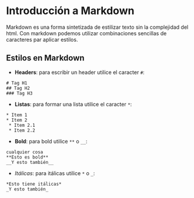 ﻿# Introducción a Markdown
Markdown es una forma sintetizada de estilizar texto sin la complejidad
del html. Con markdown podemos utilizar combinaciones sencillas de
caracteres par aplicar estilos.

## Estilos en Markdown
* __Headers__: para escribir un header utilice el caracter `#`:

```
# Tag H1
## Tag H2
### Tag H3
```

* __Listas__: para formar una lista utilice el caracter `*`:

```
* Item 1
* Item 2
 * Item 2.1
 * Item 2.2
```

* __Bold__: para bold utilice `**` o `__`:

```
cualquier cosa
**Esto es bold**
__Y esto también__
```

* _Itálicas_: para itálicas utilice `*` o `_`:

```
*Esto tiene itálicas*
_Y esto también_
```

